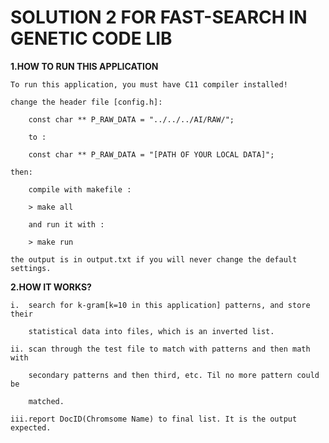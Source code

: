 # SOLUTION 2 FOR FAST-SEARCH IN GENETIC CODE LIB
**1.HOW TO RUN THIS APPLICATION**

	To run this application, you must have C11 compiler installed!

	change the header file [config.h]:

		const char ** P_RAW_DATA = "../../../AI/RAW/";

		to :

		const char ** P_RAW_DATA = "[PATH OF YOUR LOCAL DATA]";

	then:

		compile with makefile :

		> make all

		and run it with :

		> make run

	the output is in output.txt if you will never change the default settings.

**2.HOW IT WORKS?**

	i.  search for k-gram[k=10 in this application] patterns, and store their

	    statistical data into files, which is an inverted list.

	ii. scan through the test file to match with patterns and then math with

	    secondary patterns and then third, etc. Til no more pattern could be 

	    matched.

	iii.report DocID(Chromsome Name) to final list. It is the output expected.

